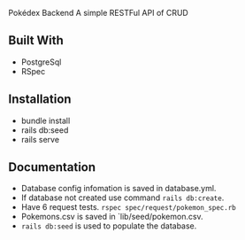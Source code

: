 Pokédex Backend
A simple RESTFul API of CRUD

## Built With

- PostgreSql
- RSpec

## Installation

- bundle install
- rails db:seed
- rails serve

## Documentation

- Database config infomation is saved in database.yml.
- If database not created use command `rails db:create`.
- Have 6 request tests. `rspec spec/request/pokemon_spec.rb`
- Pokemons.csv is saved in `lib/seed/pokemon.csv.
- `rails db:seed` is used to populate the database.
